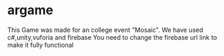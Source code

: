 # argame
This Game was made for an college event "Mosaic".
We have used c#,unity,vuforia and firebase
You need to change the firebase url link to make it fully functional
